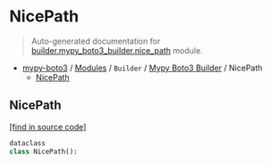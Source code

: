 # NicePath

> Auto-generated documentation for [builder.mypy_boto3_builder.nice_path](https://github.com/vemel/mypy_boto3/blob/master/builder/mypy_boto3_builder/nice_path.py) module.

- [mypy-boto3](../../README.md#mypy_boto3) / [Modules](../../MODULES.md#mypy-boto3-modules) / `Builder` / [Mypy Boto3 Builder](index.md#mypy-boto3-builder) / NicePath
    - [NicePath](#nicepath)

## NicePath

[[find in source code]](https://github.com/vemel/mypy_boto3/blob/master/builder/mypy_boto3_builder/nice_path.py#L5)

```python
dataclass
class NicePath():
```
